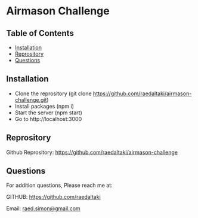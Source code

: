 # Airmason Challenge
  
  ## Table of Contents

  * [Installation](#installation)
  * [Reprository](#reprository)
  * [Questions](#questions)



  ## Installation

-   Clone the reprository (git clone https://github.com/raedaltaki/airmason-challenge.git)
-   Install packages  (npm i)
-   Start the server (npm start)
-   Go to http://localhost:3000


 ## Reprository
  Github Reprository: https://github.com/raedaltaki/airmason-challenge
  

  

  ## Questions

  For addition questions, Please reach me at:

  GITHUB: https://github.com/raedaltaki
  
  Email: raed.simon@gmail.com